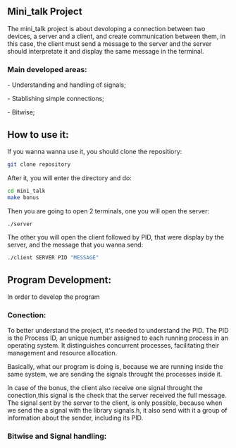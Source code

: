 ## Mini_talk Project
<p> The mini_talk project is about devoloping a connection between two devices, a server and a client, and create communication between them, in this case, 
  the client must send a message to the server and the server should interpretate it and display the same message in the terminal.</p>


### Main developed areas:
<p> - Understanding and handling of signals;</p>
<p> - Stablishing simple connections;</p>
<p> - Bitwise;</p>


## How to use it:
If you wanna wanna use it, you should clone the repositiory:
```bash
git clone repository
```
After it, you will enter the directory and do:
```bash
cd mini_talk
make bonus
```
Then you are going to open 2 terminals, one you will open the server:
```bash
./server 
```
The other you will open the client followed by PID, that were display by the server, and the message that you wanna send:
```bash
./client SERVER PID "MESSAGE"
```

## Program Development:
<p> In order to develop the program</p>

### Conection:
<p> To better understand the project, it's needed to understand the PID. The PID is the Process ID, an unique number assigned to each running process in an
  operating system. It distinguishes concurrent processes, facilitating their management and resource allocation.</p>
<p>Basically, what our program is doing is, because we are running inside the same system, we are sending the signals throught the processes inside it.
<p> In case of the bonus, the client also receive one signal throught the conection,this signal is the check that the server received the full message. The 
  signal sent by the server to the client, is only possible, because when we send the a signal with the library signals.h, it also send with it a group 
  of information about the sender, including its PID.</p>

### Bitwise and Signal handling:
<p> </p>

